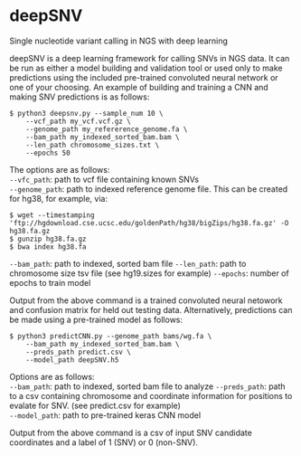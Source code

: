 # deepSNV
Single nucleotide variant calling in NGS with deep learning

deepSNV is a deep learning framework for calling SNVs in NGS data.  It can be run as either a model building and validation tool or used only to make predictions using the included pre-trained convoluted neural network or one of your choosing.  An example of building and training a CNN and making SNV predictions is as follows:

```
$ python3 deepsnv.py --sample_num 10 \
    --vcf_path my_vcf.vcf.gz \
    --genome_path my_refererence_genome.fa \
    --bam_path my_indexed_sorted_bam.bam \
    --len_path chromosome_sizes.txt \
    --epochs 50
```

The options are as follows:  
```--vfc_path```:  path to vcf file containing known SNVs   
```--genome_path```:  path to indexed reference genome file. This can be created for hg38, for example, via:
```
$ wget --timestamping 'ftp://hgdownload.cse.ucsc.edu/goldenPath/hg38/bigZips/hg38.fa.gz' -O hg38.fa.gz  
$ gunzip hg38.fa.gz   
$ bwa index hg38.fa
```   

```--bam_path```:  path to indexed, sorted bam file
```--len_path```:  path to chromosome size tsv file (see hg19.sizes for example)
```--epochs```:  number of epochs to train model   
  
Output from the above command is a trained convoluted neural netowork and confusion matrix for held out testing data.  Alternatively, predictions can be made using a pre-trained model as follows:  

```
$ python3 predictCNN.py --genome_path bams/wg.fa \
    --bam_path my_indexed_sorted_bam.bam \
    --preds_path predict.csv \
    --model_path deepSNV.h5

```  

Options are as follows:   
```--bam_path```:  path to indexed, sorted bam file to analyze
```--preds_path```:  path to a csv containing chromosome and coordinate information for positions to evalate for SNV.  (see predict.csv for example)  
```--model_path```:  path to pre-trained keras CNN model   

Output from the above command is a csv of input SNV candidate coordinates and a label of 1 (SNV) or 0 (non-SNV).




